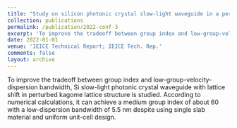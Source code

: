 ```yaml
---
title: "Study on silicon photonic crystal slow-light waveguide in a perturbed kagome lattice structure"
collection: publications
permalink: /publication/2022-conf-3
excerpt: 'To improve the tradeoff between group index and low-group-velocity-dispersion bandwidth, Si slow-light photonic crystal waveguide with lattice shift in perturbed kagome lattice structure is studied. According to numerical calculations, it can achieve a medium group index of about 60 with a low-dispersion bandwidth of 5.5 nm despite using single slab material and uniform unit-cell design.'
date: 2022-01-01
venue: 'IEICE Technical Report; IEICE Tech. Rep.'
comments: false
layout: archive
---
```

To improve the tradeoff between group index and low-group-velocity-dispersion bandwidth, Si slow-light photonic crystal waveguide with lattice shift in perturbed kagome lattice structure is studied. According to numerical calculations, it can achieve a medium group index of about 60 with a low-dispersion bandwidth of 5.5 nm despite using single slab material and uniform unit-cell design.
